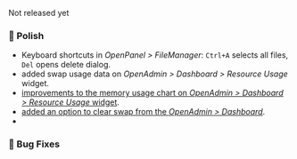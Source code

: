 Not released yet

### 💅 Polish
- Keyboard shortcuts in *OpenPanel > FileManager*: `Ctrl+A` selects all files, `Del` opens delete dialog.
- added swap usage data on *OpenAdmin > Dashboard > Resource Usage* widget.
- [improvements to the memory usage chart on *OpenAdmin > Dashboard > Resource Usage* widget](https://i.postimg.cc/nZnxLQxF/2025-06-11-11-44.png).
- [added an option to clear swap from the *OpenAdmin > Dashboard*](https://i.postimg.cc/q7bB10KL/clear-sw-ap-openamdin.gif).
- 
### 🐛 Bug Fixes
